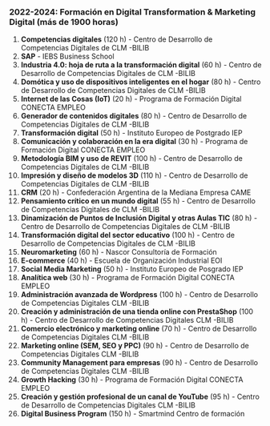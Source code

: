 ### 2022-2024: Formación en Digital Transformation & Marketing Digital (más de 1900 horas)

1. **Competencias digitales** (120 h) - Centro de Desarrollo de Competencias Digitales de CLM -BILIB
2. **SAP** - IEBS Business School
3. **Industria 4.0: hoja de ruta a la transformación digital** (60 h) - Centro de Desarrollo de Competencias Digitales de CLM -BILIB
4. **Domótica y uso de dispositivos inteligentes en el hogar** (80 h) - Centro de Desarrollo de Competencias Digitales de CLM -BILIB
5. **Internet de las Cosas (IoT)** (20 h) - Programa de Formación Digital CONECTA EMPLEO
6. **Generador de contenidos digitales** (80 h) - Centro de Desarrollo de Competencias Digitales de CLM -BILIB
7. **Transformación digital** (50 h) - Instituto Europeo de Postgrado IEP
8. **Comunicación y colaboración en la era digital** (30 h) - Programa de Formación Digital CONECTA EMPLEO
9. **Metodología BIM y uso de REVIT** (100 h) - Centro de Desarrollo de Competencias Digitales de CLM -BILIB
10. **Impresión y diseño de modelos 3D** (110 h) - Centro de Desarrollo de Competencias Digitales de CLM -BILIB
11. **CRM** (20 h) - Confederación Argentina de la Mediana Empresa CAME
12. **Pensamiento crítico en un mundo digital** (55 h) - Centro de Desarrollo de Competencias Digitales de CLM -BILIB
13. **Dinamización de Puntos de Inclusión Digital y otras Aulas TIC** (80 h) - Centro de Desarrollo de Competencias Digitales de CLM -BILIB
14. **Transformación digital del sector educativo** (100 h) - Centro de Desarrollo de Competencias Digitales de CLM -BILIB
15. **Neuromarketing** (60 h) - Nascor Consultoría de Formación
16. **E-commerce** (40 h) - Escuela de Organización Industrial EOI
17. **Social Media Marketing** (50 h) - Instituto Europeo de Posgrado IEP
18. **Analítica web** (30 h) - Programa de Formación Digital CONECTA EMPLEO
19. **Administración avanzada de Wordpress** (100 h) - Centro de Desarrollo de Competencias Digitales CLM -BILIB
20. **Creación y administración de una tienda online con PrestaShop** (100 h) - Centro de Desarrollo de Competencias Digitales CLM -BILIB
21. **Comercio electrónico y marketing online** (70 h) - Centro de Desarrollo de Competencias Digitales CLM -BILIB
22. **Marketing online (SEM, SEO y PPC)** (90 h) - Centro de Desarrollo de Competencias Digitales CLM -BILIB
23. **Community Management para empresas** (90 h) - Centro de Desarrollo de Competencias Digitales CLM -BILIB
24. **Growth Hacking** (30 h) - Programa de Formación Digital CONECTA EMPLEO
25. **Creación y gestión profesional de un canal de YouTube** (95 h) - Centro de Desarrollo de Competencias Digitales CLM -BILIB
26. **Digital Business Program** (150 h) - Smartmind Centro de formación
